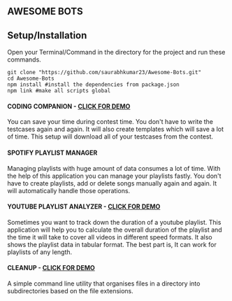 ## AWESOME BOTS

## Setup/Installation
Open your Terminal/Command in the directory for the project and run these commands.
    
    git clone "https://github.com/saurabhkumar23/Awesome-Bots.git"
    cd Awesome-Bots
    npm install #install the dependencies from package.json
    npm link #make all scripts global

#### CODING COMPANION - [CLICK FOR DEMO](https://drive.google.com/file/d/1K6KPqTnaj6jE9xr67JdkSsaQzbKVwciV/view?usp=sharing)
You can save your time during contest time. You don't have to write the testcases again and again. It will also create templates which will save a lot of time. This setup will download all of your testcases from the contest.

#### SPOTIFY PLAYLIST MANAGER
Managing playlists with huge amount of data consumes a lot of time. With the help of this application you can manage your playlists fastly. You don't have to create playlists, add or delete songs manually again and again. It will automatically handle those operations. 

#### YOUTUBE PLAYLIST ANALYZER - [CLICK FOR DEMO](https://drive.google.com/file/d/1dMyEgOsNur2uYoRH2EXIdNv9iyVU1MZT/view?usp=sharing)
Sometimes you want to track down the duration of a youtube playlist. This application will help you to calculate the overall duration of the playlist and the time it will take to cover all videos in different speed formats. It also shows the playlist data in tabular format. The best part is, It can work for playlists of any length.

#### CLEANUP - [CLICK FOR DEMO](https://drive.google.com/file/d/120YD_WMiKOERa_Bzxs1gVcdaK4RDuNsF/view?usp=sharing)
A simple command line utility that organises files in a directory into subdirectories based on the file extensions.



